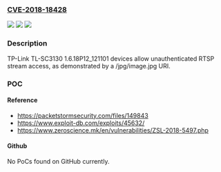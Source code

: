 ### [CVE-2018-18428](https://cve.mitre.org/cgi-bin/cvename.cgi?name=CVE-2018-18428)
![](https://img.shields.io/static/v1?label=Product&message=n%2Fa&color=blue)
![](https://img.shields.io/static/v1?label=Version&message=n%2Fa&color=blue)
![](https://img.shields.io/static/v1?label=Vulnerability&message=n%2Fa&color=brighgreen)

### Description

TP-Link TL-SC3130 1.6.18P12_121101 devices allow unauthenticated RTSP stream access, as demonstrated by a /jpg/image.jpg URI.

### POC

#### Reference
- https://packetstormsecurity.com/files/149843
- https://www.exploit-db.com/exploits/45632/
- https://www.zeroscience.mk/en/vulnerabilities/ZSL-2018-5497.php

#### Github
No PoCs found on GitHub currently.

